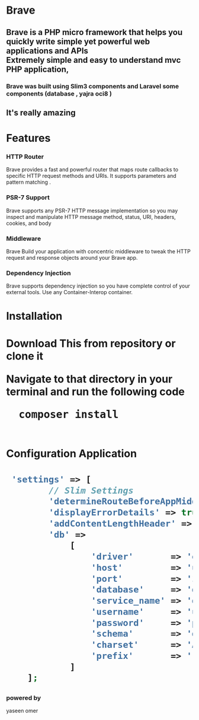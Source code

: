 <h1> Brave  </h1>

<h2>Brave is a PHP micro framework that helps you 
 quickly write simple yet powerful web applications and APIs <br> Extremely simple and easy to understand 
mvc PHP application,</h2>

<h3> Brave was built using Slim3 components 
and Laravel some components (database , yajra oci8 )
</h3>
<h2>It's really amazing</h2>


<h1>Features</h1>

<h3>HTTP Router</h3>
Brave provides a fast and powerful 
router that maps route callbacks to specific HTTP request methods and URIs. 
It supports parameters and pattern matching .

<h3>PSR-7 Support</h3>
Brave supports any PSR-7 HTTP message implementation 
so you may inspect and manipulate HTTP message method, status, URI, headers, cookies, and body

<h3>Middleware</h3>
Brave Build your application with concentric middleware 
to tweak the HTTP request and response objects around your Brave app.

<h3>Dependency Injection</h3>

Brave supports dependency injection so you have complete control of your external tools.
 Use any Container-Interop container.
<h1>Installation<h1>
 
 Download This from repository or clone it
 
  Navigate to that directory in your terminal and run the following code <br>
  <pre>
  composer install
   </pre>
   
 
 

<h1>Configuration Application<h1>


```php
 'settings' => [
        // Slim Settings
        'determineRouteBeforeAppMiddleware' => true,
        'displayErrorDetails' => true,
        'addContentLengthHeader' => false,
        'db' =>
            [
                'driver'       => 'oracle',
                'host'         => 'uor host',
                'port'         => '1521',
                'database'     => 'database_name',
                'service_name' => 'database_name',
                'username'     => 'username',
                'password'     => 'password',
                'schema'       => 'database_name',
                'charset'      => 'AL32UTF8',
                'prefix'       => '',
            ]
    ];
```


<h3>powered by </h3>
yaseen omer

 


  
    





